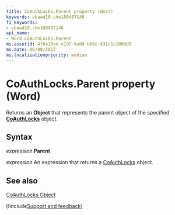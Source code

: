 ```yaml
---
title: CoAuthLocks.Parent property (Word)
keywords: vbawd10.chm180487146
f1_keywords:
- vbawd10.chm180487146
api_name:
- Word.CoAuthLocks.Parent
ms.assetid: 4f6413ee-e197-6add-b58c-431c1c1060d5
ms.date: 06/08/2017
ms.localizationpriority: medium
---
```



# CoAuthLocks.Parent property (Word)

Returns an **Object** that represents the parent object of the specified **[CoAuthLocks](Word.CoAuthLocks.md)** object.


## Syntax

_expression_.**Parent**

 _expression_ An expression that returns a [CoAuthLocks](./Word.CoAuthLocks.md) object.


## See also


[CoAuthLocks Object](Word.CoAuthLocks.md)

[!include[Support and feedback](~/includes/feedback-boilerplate.md)]